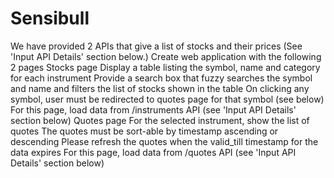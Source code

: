 # Sensibull
We have provided 2 APIs that give a list of stocks and their prices (See 'Input API Details' section below.) Create web application with the following 2 pages Stocks page Display a table listing the symbol, name and category for each instrument Provide a search box that fuzzy searches the symbol and name and filters the list of stocks shown in the table On clicking any symbol, user must be redirected to quotes page for that symbol (see below) For this page, load data from /instruments API (see 'Input API Details' section below) Quotes page For the selected instrument, show the list of quotes The quotes must be sort-able by timestamp ascending or descending Please refresh the quotes when the valid_till timestamp for the data expires For this page, load data from /quotes API (see 'Input API Details' section below)
